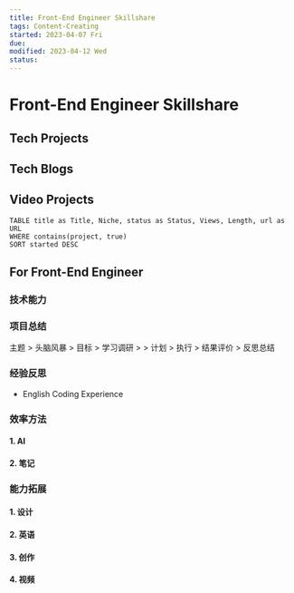 ```yaml
---
title: Front-End Engineer Skillshare
tags: Content-Creating     
started: 2023-04-07 Fri
due: 
modified: 2023-04-12 Wed
status: 
---
```

# Front-End Engineer Skillshare

## Tech Projects

## Tech Blogs

## Video Projects

```dataview
TABLE title as Title, Niche, status as Status, Views, Length, url as URL
WHERE contains(project, true)
SORT started DESC
```

## For Front-End Engineer
### 技术能力

### 项目总结
主题 > 头脑风暴 > 目标 > 学习调研 > > 计划 > 执行 > 结果评价 > 反思总结

### 经验反思
- English Coding Experience

### 效率方法
#### 1. AI
#### 2. 笔记

### 能力拓展
#### 1. 设计
#### 2. 英语
#### 3. 创作
#### 4. 视频